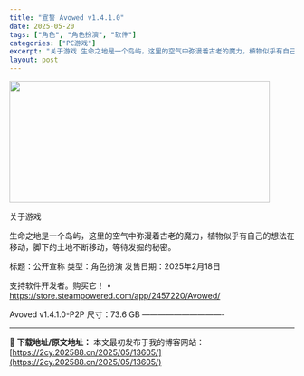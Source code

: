 ```yaml
---
title: "宣誓 Avowed v1.4.1.0"
date: 2025-05-20
tags: ["角色", "角色扮演", "软件"]
categories: ["PC游戏"]
excerpt: "关于游戏 生命之地是一个岛屿，这里的空气中弥漫着古老的魔力，植物似乎有自己的想法在移动，脚下的土地不断移动，等待发掘的秘密。 标题：公开宣称 类型：角色扮演 发售日期：2025年2月18日 支持软件开发者。购买它！ • https://store.steampowered.com/app/24572&hellip;"
layout: post
---
```


<img src="https://2cy.202588.cn/wp-content/uploads/2025/05/2025052002473242.webp" alt="" width="460" height="215" class="aligncenter size-full wp-image-13601" />

关于游戏

生命之地是一个岛屿，这里的空气中弥漫着古老的魔力，植物似乎有自己的想法在移动，脚下的土地不断移动，等待发掘的秘密。

标题：公开宣称
类型：角色扮演
发售日期：2025年2月18日

支持软件开发者。购买它！
• https://store.steampowered.com/app/2457220/Avowed/

Avoved v1.4.1.0-P2P
尺寸：73.6 GB
——————————- 

---
📖 **下载地址/原文地址：** 本文最初发布于我的博客网站：[https://2cy.202588.cn/2025/05/13605/](https://2cy.202588.cn/2025/05/13605/)
